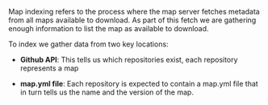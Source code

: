 Map indexing refers to the process where the map server fetches
metadata from all maps available to download. As part of this
fetch we are gathering enough information to list the map as
available to download.

To index we gather data from two key locations:

- **Github API**: This tells us which repositories exist,
each repository represents a map

- **map.yml file**: Each repository is expected to contain
a map.yml file that in turn tells us the name and the
version of the map.
